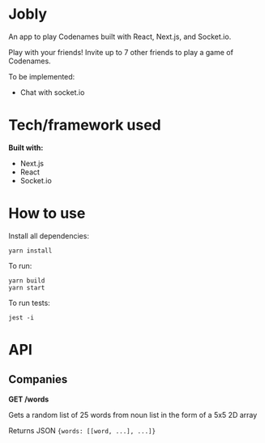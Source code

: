 # Jobly
An app to play Codenames built with React, Next.js, and Socket.io.

Play with your friends! Invite up to 7 other friends to play a game of Codenames.

To be implemented:
- Chat with socket.io

# Tech/framework used
**Built with:**
- Next.js
- React
- Socket.io

# How to use

Install all dependencies:
```
yarn install
```

To run:
```
yarn build
yarn start
```

To run tests:
```
jest -i
```

# API

## Companies
**GET /words**

Gets a random list of 25 words from noun list in the form of a 5x5 2D array

Returns JSON `{words: [[word, ...], ...]}`